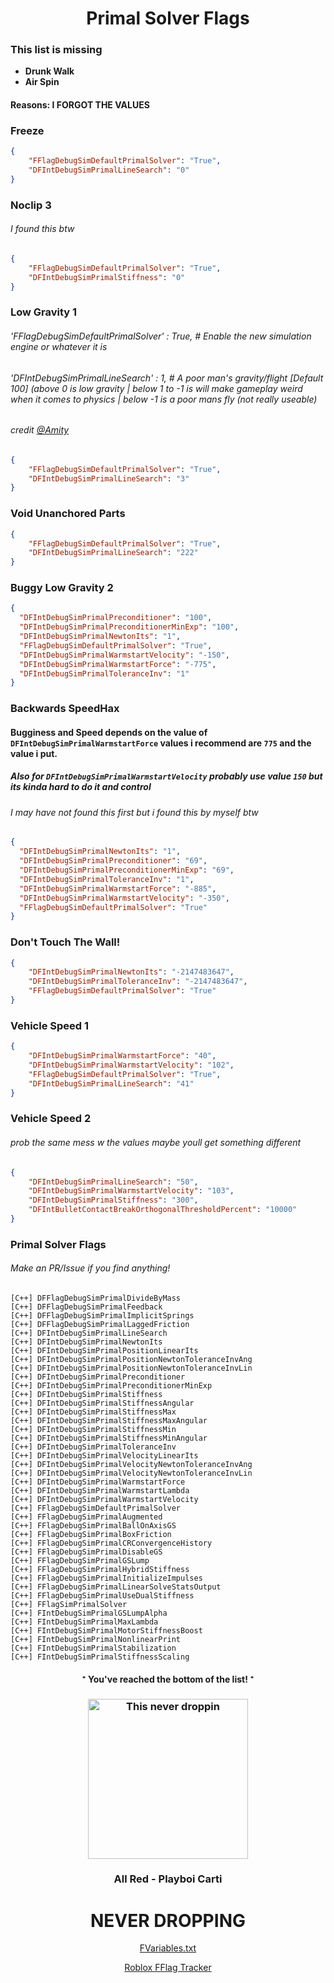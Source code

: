 <h1 align="center">Primal Solver Flags</h1>

### This list is missing
* **Drunk Walk**
* **Air Spin**
#### Reasons: I FORGOT THE VALUES

### Freeze
```json
{
    "FFlagDebugSimDefaultPrimalSolver": "True",
    "DFIntDebugSimPrimalLineSearch": "0"
}
```
### Noclip 3
###### I found this btw
```json
{
    "FFlagDebugSimDefaultPrimalSolver": "True",
    "DFIntDebugSimPrimalStiffness": "0"
}
```
### Low Gravity 1
###### 'FFlagDebugSimDefaultPrimalSolver' : True, # Enable the new simulation engine or whatever it is
###### 'DFIntDebugSimPrimalLineSearch' : 1, # A poor man's gravity/flight [Default 100] (above 0 is low gravity | below 1 to -1 is will make gameplay weird when it comes to physics | below -1 is a poor mans fly (not really useable) 
###### credit [@Amity](https://www.youtube.com/watch?v=5M411LL17B0)
```json
{
    "FFlagDebugSimDefaultPrimalSolver": "True",
    "DFIntDebugSimPrimalLineSearch": "3"
}
```
### Void Unanchored Parts
```json
{
    "FFlagDebugSimDefaultPrimalSolver": "True",
    "DFIntDebugSimPrimalLineSearch": "222"
}
```
###  Buggy Low Gravity 2
```json
{
  "DFIntDebugSimPrimalPreconditioner": "100",
  "DFIntDebugSimPrimalPreconditionerMinExp": "100",
  "DFIntDebugSimPrimalNewtonIts": "1",
  "FFlagDebugSimDefaultPrimalSolver": "True",
  "DFIntDebugSimPrimalWarmstartVelocity": "-150",
  "DFIntDebugSimPrimalWarmstartForce": "-775",
  "DFIntDebugSimPrimalToleranceInv": "1"
}
```
### Backwards SpeedHax
#### Bugginess and Speed depends on the value of `DFIntDebugSimPrimalWarmstartForce` values i recommend are `775` and the value i put.
##### Also for `DFIntDebugSimPrimalWarmstartVelocity` probably use value `150` but its kinda hard to do it and control
###### I may have not found this first but i found this by myself btw
```json
{
  "DFIntDebugSimPrimalNewtonIts": "1",
  "DFIntDebugSimPrimalPreconditioner": "69",
  "DFIntDebugSimPrimalPreconditionerMinExp": "69",
  "DFIntDebugSimPrimalToleranceInv": "1",
  "DFIntDebugSimPrimalWarmstartForce": "-885",
  "DFIntDebugSimPrimalWarmstartVelocity": "-350",
  "FFlagDebugSimDefaultPrimalSolver": "True"
}
```
### Don't Touch The Wall!
```json
{
    "DFIntDebugSimPrimalNewtonIts": "-2147483647",
    "DFIntDebugSimPrimalToleranceInv": "-2147483647",
    "FFlagDebugSimDefaultPrimalSolver": "True"
}
```
### Vehicle Speed 1
```json
{
    "DFIntDebugSimPrimalWarmstartForce": "40",
    "DFIntDebugSimPrimalWarmstartVelocity": "102",
    "FFlagDebugSimDefaultPrimalSolver": "True",
    "DFIntDebugSimPrimalLineSearch": "41"
}
```
### Vehicle Speed 2
###### prob the same mess w the values maybe youll get something different
```json
{
    "DFIntDebugSimPrimalLineSearch": "50",
    "DFIntDebugSimPrimalWarmstartVelocity": "103",
    "DFIntDebugSimPrimalStiffness": "300",
    "DFIntBulletContactBreakOrthogonalThresholdPercent": "10000"
}
```
### Primal Solver Flags
###### Make an PR/Issue if you find anything!
```
[C++] DFFlagDebugSimPrimalDivideByMass
[C++] DFFlagDebugSimPrimalFeedback
[C++] DFFlagDebugSimPrimalImplicitSprings
[C++] DFFlagDebugSimPrimalLaggedFriction
[C++] DFIntDebugSimPrimalLineSearch
[C++] DFIntDebugSimPrimalNewtonIts
[C++] DFIntDebugSimPrimalPositionLinearIts
[C++] DFIntDebugSimPrimalPositionNewtonToleranceInvAng
[C++] DFIntDebugSimPrimalPositionNewtonToleranceInvLin
[C++] DFIntDebugSimPrimalPreconditioner
[C++] DFIntDebugSimPrimalPreconditionerMinExp
[C++] DFIntDebugSimPrimalStiffness
[C++] DFIntDebugSimPrimalStiffnessAngular
[C++] DFIntDebugSimPrimalStiffnessMax
[C++] DFIntDebugSimPrimalStiffnessMaxAngular
[C++] DFIntDebugSimPrimalStiffnessMin
[C++] DFIntDebugSimPrimalStiffnessMinAngular
[C++] DFIntDebugSimPrimalToleranceInv
[C++] DFIntDebugSimPrimalVelocityLinearIts
[C++] DFIntDebugSimPrimalVelocityNewtonToleranceInvAng
[C++] DFIntDebugSimPrimalVelocityNewtonToleranceInvLin
[C++] DFIntDebugSimPrimalWarmstartForce
[C++] DFIntDebugSimPrimalWarmstartLambda
[C++] DFIntDebugSimPrimalWarmstartVelocity
[C++] FFlagDebugSimDefaultPrimalSolver
[C++] FFlagDebugSimPrimalAugmented
[C++] FFlagDebugSimPrimalBallOnAxisGS
[C++] FFlagDebugSimPrimalBoxFriction
[C++] FFlagDebugSimPrimalCRConvergenceHistory
[C++] FFlagDebugSimPrimalDisableGS
[C++] FFlagDebugSimPrimalGSLump
[C++] FFlagDebugSimPrimalHybridStiffness
[C++] FFlagDebugSimPrimalInitializeImpulses
[C++] FFlagDebugSimPrimalLinearSolveStatsOutput
[C++] FFlagDebugSimPrimalUseDualStiffness
[C++] FFlagSimPrimalSolver
[C++] FIntDebugSimPrimalGSLumpAlpha
[C++] FIntDebugSimPrimalMaxLambda
[C++] FIntDebugSimPrimalMotorStiffnessBoost
[C++] FIntDebugSimPrimalNonlinearPrint
[C++] FIntDebugSimPrimalStabilization
[C++] FIntDebugSimPrimalStiffnessScaling
```

<h4 align="center">⁺ You've reached the bottom of the list! ⁺</h4>

<h3 align="center">
  <a href="https://playboicarti.com">
    <img src="https://github.com/user-attachments/assets/81d80677-8cc2-44c4-a739-19c59bc29b5c" width="256" alt="This never droppin">
  </a>
</h3>

<h3 align="center">All Red - Playboi Carti</h3>

<h1 align="center">NEVER DROPPING</h1>

<p align="center"><a href="https://raw.githubusercontent.com/MaximumADHD/Roblox-Client-Tracker/roblox/FVariables.txt">FVariables.txt</a></p>

<p align="center"><a href="https://github.com/MaximumADHD/Roblox-FFlag-Tracker">Roblox FFlag Tracker</a></p>
